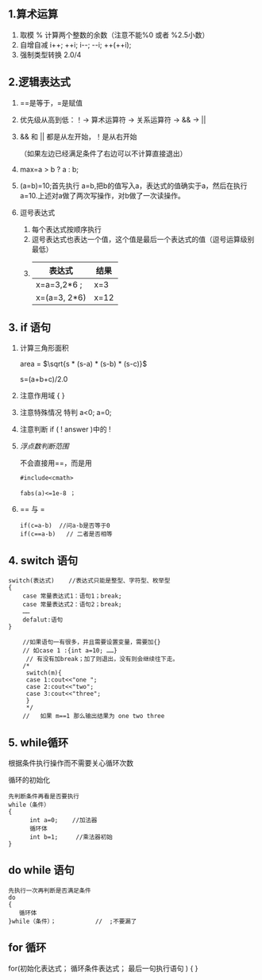 ## 1.算术运算
1. 取模 % 计算两个整数的余数（注意不能%0 或者 %2.5小数）
2. 自增自减 i++; ++i; i--; --i; ++(++i);
3. 强制类型转换 2.0/4
## 2.逻辑表达式
1. ==是等于，=是赋值
2. 优先级从高到低：！-> 算术运算符 -> 关系运算符 -> && ->  ||
3. && 和 || 都是从左开始，！是从右开始
   
   （如果左边已经满足条件了右边可以不计算直接退出）
4. max=a > b ? a : b;
5. (a=b)=10;首先执行 a=b,把b的值写入a，表达式的值确实于a，然后在执行a=10.上述对a做了两次写操作，对b做了一次读操作。
6. 逗号表达式
   1. 每个表达式按顺序执行
   2. 逗号表达式也表达一个值，这个值是最后一个表达式的值（逗号运算级别最低） 
   3. |   表达式 | 结果   |
      |-----| ----|
      | x=a=3,2*6 ;     | x=3 |
      |x=(a=3, 2*6) | x=12|

## 3. if 语句
1. 计算三角形面积
   
     area = $\sqrt{s * (s-a) * (s-b) * (s-c)}$

      s=(a+b+c)/2.0
2. 注意作用域 { }
3. 注意特殊情况 特判 a<0; a=0;
4. 注意判断  if ( ! answer )中的 !
5. *浮点数判断范围*
   
   不会直接用==，而是用
   ```
   #include<cmath>

   fabs(a)<=1e-8 ； 
   ```
6. == 与 =
   ```
   if(c=a-b)  //问a-b是否等于0
   if(c==a-b)   // 二者是否相等
   ```
## 4. switch 语句
```
switch(表达式)    //表达式只能是整型、字符型、枚举型
{
    case 常量表达式1：语句1；break;
    case 常量表达式2：语句2；break;
    ……
    defalut:语句
}

    //如果语句一有很多，并且需要设置变量，需要加{}
    // 如case 1 :{int a=10; ……}
     // 有没有加break；加了则退出，没有则会继续往下走。
    /*
     switch(m){
     case 1:cout<<"one ";
     case 2:cout<<"two";
     case 3:cout<<"three";
     } 
     */
    //   如果 m==1 那么输出结果为 one two three

```
## 5. while循环
根据条件执行操作而不需要关心循环次数

循环的初始化
```
先判断条件再看是否要执行
while（条件）
{
      int a=0;    //加法器
      循环体
      int b=1;     //乘法器初始 
}
```
## do while 语句
```
先执行一次再判断是否满足条件
do
{
   循环体
}while（条件）；           //  ;不要漏了
```
## for 循环
for(初始化表达式； 循环条件表达式； 最后一句执行语句 ) { }